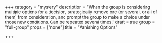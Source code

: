 +++
category = "mystery"
description = "When the group is considering multiple options for a decision, strategically remove one (or several, or all of them) from consideration, and prompt the group to make a choice under those new conditions. Can be repeated several times."
draft = true
group = "full-group"
props = ["none"]
title = "Vanishing Options"

+++
